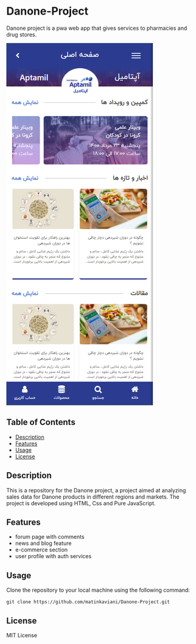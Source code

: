# Danone-Project

Danone project is a pwa web app that gives services to pharmacies and drug stores.

![Project Screenshot](https://raw.githubusercontent.com/matinkaviani/Danone-Project/main/assets/img/danone-ss.png)

## Table of Contents

- [Description](#description)
- [Features](#features)
- [Usage](#usage)
- [License](#license)

## Description

This is a repository for the Danone project, a project aimed at analyzing sales data for Danone products in different regions and markets. The project is developed using HTML, Css and Pure JavaScript.

## Features

- forum page with comments
- news and blog feature
- e-commerce section
- user profile with auth services

## Usage

Clone the repository to your local machine using the following command:
```
git clone https://github.com/matinkaviani/Danone-Project.git
```

## License

MIT License



